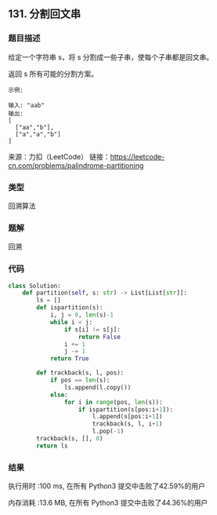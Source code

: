 ## 131. 分割回文串



### 题目描述

给定一个字符串 s，将 s 分割成一些子串，使每个子串都是回文串。

返回 s 所有可能的分割方案。

```
示例:

输入: "aab"
输出:
[
  ["aa","b"],
  ["a","a","b"]
]
```

来源：力扣（LeetCode）
链接：https://leetcode-cn.com/problems/palindrome-partitioning

### 类型

回溯算法



### 题解

回溯



### 代码

```python
class Solution:
    def partition(self, s: str) -> List[List[str]]:
    	ls = []
    	def ispartition(s):
    		i, j = 0, len(s)-1
    		while i < j:
    			if s[i] != s[j]:
    				return False
    			i += 1
    			j -= 1
    		return True

    	def trackback(s, l, pos):
    		if pos == len(s):
    			ls.append(l.copy())
    		else:
    			for i in range(pos, len(s)):
    				if ispartition(s[pos:i+1]):
    					l.append(s[pos:i+1])
    					trackback(s, l, i+1)
    					l.pop(-1)
    	trackback(s, [], 0)
    	return ls
```



### 结果

执行用时 :100 ms, 在所有 Python3 提交中击败了42.59%的用户

内存消耗 :13.6 MB, 在所有 Python3 提交中击败了44.36%的用户